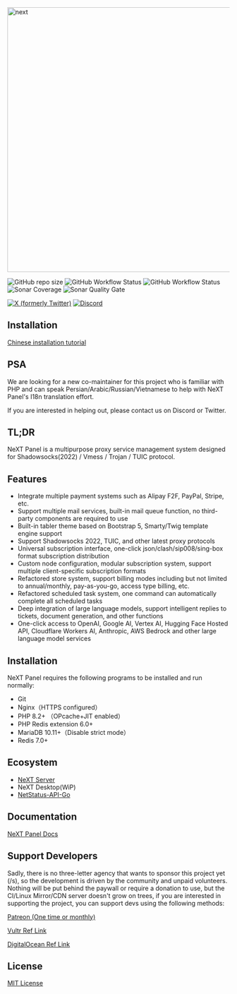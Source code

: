<img src=".github/next_1000.png" alt="next" width="600"/>

![GitHub repo size](https://img.shields.io/github/repo-size/SSPanel-NeXT/NeXT-Panel-Dev?style=flat-square)
![GitHub Workflow Status](https://img.shields.io/github/actions/workflow/status/SSPanel-NeXT/NeXT-Panel-Dev/lint.yml?branch=dev&label=Lint&style=flat-square)
![GitHub Workflow Status](https://img.shields.io/github/actions/workflow/status/SSPanel-NeXT/NeXT-Panel-Dev/unit.yaml?branch=dev&label=Unit%20Test&style=flat-square)
![Sonar Coverage](https://img.shields.io/sonar/coverage/SSPanel-NeXT_NeXT-Panel-Dev/dev?server=https%3A%2F%2Fsonarcloud.io&style=flat-square)
![Sonar Quality Gate](https://img.shields.io/sonar/quality_gate/SSPanel-NeXT_NeXT-Panel-Dev/dev?server=https%3A%2F%2Fsonarcloud.io&style=flat-square)

[![X (formerly Twitter)](https://img.shields.io/twitter/url?url=https%3A%2F%2Ftwitter.com%2FSSPanel_NeXT)](https://twitter.com/SSPanel_NeXT)
[![Discord](https://img.shields.io/discord/1049692075085549600?color=5865F2&label=Discord&style=flat-square)](https://discord.gg/A7uFKCvf8V)

## Installation

[Chinese installation tutorial](./install.md)

## PSA

We are looking for a new co-maintainer for this project who is familiar with PHP
and can speak Persian/Arabic/Russian/Vietnamese to help with NeXT Panel's I18n translation effort.

If you are interested in helping out, please contact us on Discord or Twitter.

## TL;DR

NeXT Panel is a multipurpose proxy service management system designed for Shadowsocks(2022) / Vmess / Trojan / TUIC protocol.

## Features

- Integrate multiple payment systems such as Alipay F2F, PayPal, Stripe, etc.
- Support multiple mail services, built-in mail queue function, no third-party components are required to use
- Built-in tabler theme based on Bootstrap 5, Smarty/Twig template engine support
- Support Shadowsocks 2022, TUIC, and other latest proxy protocols
- Universal subscription interface, one-click json/clash/sip008/sing-box format subscription distribution
- Custom node configuration, modular subscription system, support multiple client-specific subscription formats
- Refactored store system, support billing modes including but not limited to annual/monthly, pay-as-you-go, access type billing, etc.
- Refactored scheduled task system, one command can automatically complete all scheduled tasks
- Deep integration of large language models, support intelligent replies to tickets, document generation, and other functions
- One-click access to OpenAI, Google AI, Vertex AI, Hugging Face Hosted API, Cloudflare Workers AI, Anthropic, AWS Bedrock and other large language model services

## Installation

NeXT Panel requires the following programs to be installed and run normally:

- Git
- Nginx（HTTPS configured）
- PHP 8.2+ （OPcache+JIT enabled）
- PHP Redis extension 6.0+
- MariaDB 10.11+（Disable strict mode）
- Redis 7.0+

## Ecosystem

- [NeXT Server](https://github.com/SSPanel-NeXT/NeXT-Server)
- NeXT Desktop(WiP)
- [NetStatus-API-Go](https://github.com/SSPanel-NeXT/NetStatus-API-Go)

## Documentation

[NeXT Panel Docs](https://docs.sspanel.org)

## Support Developers

Sadly, there is no three-letter agency that wants to sponsor this project yet (/s), so the development is driven by the community and unpaid volunteers.
Nothing will be put behind the paywall or require a donation to use, but the CI/Linux Mirror/CDN server doesn't grow on trees, if you are interested in supporting the project, you can support devs using the following methods:

<a href="https://www.patreon.com/catdev">Patreon (One time or monthly)</a>

<a href="https://www.vultr.com/?ref=8941355-8H">Vultr Ref Link</a>

<a href="https://www.digitalocean.com/?refcode=50f1a3b6244c">DigitalOcean Ref Link</a>

## License

[MIT License](blob/dev/LICENSE)
